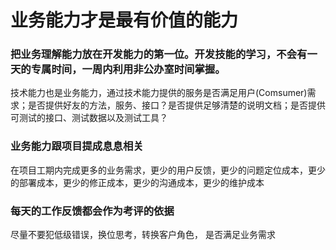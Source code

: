 # 业务能力才是最有价值的能力

### 把业务理解能力放在开发能力的第一位。开发技能的学习，不会有一天的专属时间，一周内利用非公办室时间掌握。

技术能力也是业务能力，通过技术能力提供的服务是否满足用户(Comsumer)需求；是否提供好友的方法，服务、接口？是否提供足够清楚的说明文档；是否提供可测试的接口、测试数据以及测试工具？


### 业务能力跟项目提成息息相关

在项目工期内完成更多的业务需求，更少的用户反馈，更少的问题定位成本，更少的部署成本，更少的修正成本，更少的沟通成本，更少的维护成本

### 每天的工作反馈都会作为考评的依据

尽量不要犯低级错误，换位思考，转换客户角色， 是否满足业务需求
